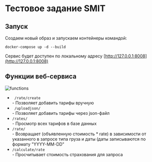 # Тестовое задание SMIT

## Запуск

Cоздаем новый образ и запускаем контейнеры командой:

<code>docker-compose up -d --build</code>

Сервис будет доступен по локальному адресу [http://127.0.0.1:8008](http://127.0.0.1:8008)

## Функции веб-сервиса

![functions](..%2F..%2F..%2F..%2Fvar%2Ffolders%2F7f%2Fhpwlpsdd7k3d5jxg70czn84m0000gn%2FT%2FTemporaryItems%2FNSIRD_screencaptureui_h7J8qa%2FScreenshot%202023-07-18%20at%2017.05.15.png)
<ul>
<li><code> /rate/create</code> </li>
 - Позволяет добавить тарифы вручную
<li><code> /uploadjson/</code> </li>
 - Позволяет добавить тарифы через json-файл
<li> <code>/rates/</code> </li>
 - Просмотр всех тарифов в базе данных
<li> <code>/rate/</code> </li>
 - Возвращает (объявленную стоимость * rate) в зависимости от указанного в запросе типа груза и даты (даты записываются по формату "YYYY-MM-DD"
<li> <code>/calculate/rate</code> </li>
 - Просчитывает стоимость страхования для запроса
</ul>
